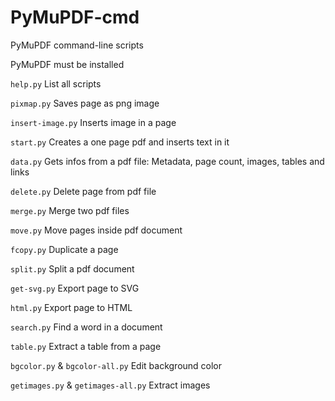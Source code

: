 # PyMuPDF-cmd

PyMuPDF command-line scripts

PyMuPDF must be installed

```help.py```          List all scripts

```pixmap.py```        Saves page as png image

```insert-image.py```  Inserts image in a page

```start.py```         Creates a one page pdf and inserts text in it

```data.py```          Gets infos from a pdf file: Metadata, page count, images, tables and links 

```delete.py```        Delete page from pdf file 

```merge.py```         Merge two pdf files 

```move.py```          Move pages inside pdf document

```fcopy.py```         Duplicate a page

```split.py```         Split a pdf document

```get-svg.py```       Export page to SVG

```html.py```          Export page to HTML

```search.py```        Find a word in a document

```table.py```         Extract a table from a page

```bgcolor.py``` & ```bgcolor-all.py```       Edit background color

```getimages.py``` & ```getimages-all.py```   Extract images

